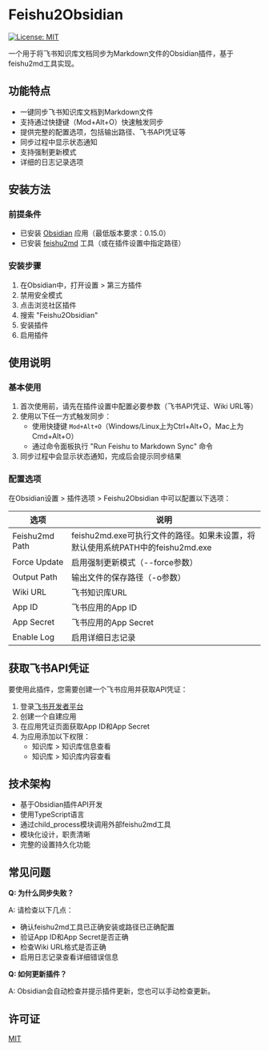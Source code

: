 # Feishu2Obsidian

[![License: MIT](https://img.shields.io/badge/License-MIT-yellow.svg)](https://opensource.org/licenses/MIT)

一个用于将飞书知识库文档同步为Markdown文件的Obsidian插件，基于feishu2md工具实现。

## 功能特点

- 一键同步飞书知识库文档到Markdown文件
- 支持通过快捷键（Mod+Alt+O）快速触发同步
- 提供完整的配置选项，包括输出路径、飞书API凭证等
- 同步过程中显示状态通知
- 支持强制更新模式
- 详细的日志记录选项

## 安装方法

### 前提条件

- 已安装 [Obsidian](https://obsidian.md/) 应用（最低版本要求：0.15.0）
- 已安装 [feishu2md](https://github.com/Leizhenpeng/feishu2md) 工具（或在插件设置中指定路径）

### 安装步骤

1. 在Obsidian中，打开设置 > 第三方插件
2. 禁用安全模式
3. 点击浏览社区插件
4. 搜索 "Feishu2Obsidian"
5. 安装插件
6. 启用插件

## 使用说明

### 基本使用

1. 首次使用前，请先在插件设置中配置必要参数（飞书API凭证、Wiki URL等）
2. 使用以下任一方式触发同步：
   - 使用快捷键 `Mod+Alt+O`（Windows/Linux上为Ctrl+Alt+O，Mac上为Cmd+Alt+O）
   - 通过命令面板执行 "Run Feishu to Markdown Sync" 命令
3. 同步过程中会显示状态通知，完成后会提示同步结果

### 配置选项

在Obsidian设置 > 插件选项 > Feishu2Obsidian 中可以配置以下选项：

| 选项 | 说明 |
| --- | --- |
| Feishu2md Path | feishu2md.exe可执行文件的路径。如果未设置，将默认使用系统PATH中的feishu2md.exe |
| Force Update | 启用强制更新模式（--force参数） |
| Output Path | 输出文件的保存路径（-o参数） |
| Wiki URL | 飞书知识库URL |
| App ID | 飞书应用的App ID |
| App Secret | 飞书应用的App Secret |
| Enable Log | 启用详细日志记录 |

## 获取飞书API凭证

要使用此插件，您需要创建一个飞书应用并获取API凭证：

1. 登录[飞书开发者平台](https://open.feishu.cn/)
2. 创建一个自建应用
3. 在应用凭证页面获取App ID和App Secret
4. 为应用添加以下权限：
   - 知识库 > 知识库信息查看
   - 知识库 > 知识库内容查看

## 技术架构

- 基于Obsidian插件API开发
- 使用TypeScript语言
- 通过child_process模块调用外部feishu2md工具
- 模块化设计，职责清晰
- 完整的设置持久化功能

## 常见问题

**Q: 为什么同步失败？**

A: 请检查以下几点：
- 确认feishu2md工具已正确安装或路径已正确配置
- 验证App ID和App Secret是否正确
- 检查Wiki URL格式是否正确
- 启用日志记录查看详细错误信息

**Q: 如何更新插件？**

A: Obsidian会自动检查并提示插件更新，您也可以手动检查更新。

## 许可证

[MIT](LICENSE)